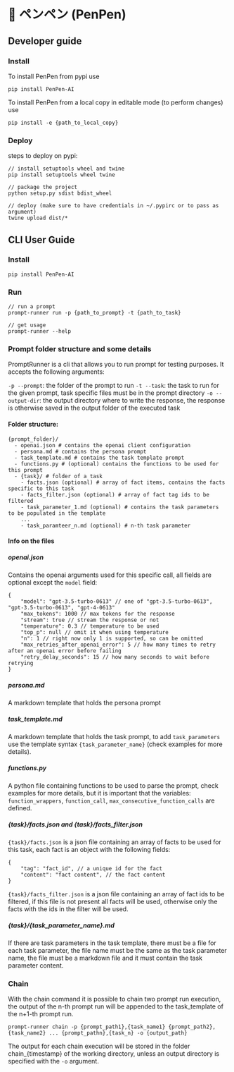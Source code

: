 # 🐧 ペンペン (PenPen)

## Developer guide

### Install

To install PenPen from pypi use

```
pip install PenPen-AI
```

To install PenPen from a local copy in editable mode (to perform changes) use

```
pip install -e {path_to_local_copy}
```


### Deploy

steps to deploy on pypi:

```
// install setuptools wheel and twine
pip install setuptools wheel twine 

// package the project
python setup.py sdist bdist_wheel

// deploy (make sure to have credentials in ~/.pypirc or to pass as argument)
twine upload dist/*
```

## CLI User Guide

### Install

```
pip install PenPen-AI
```

### Run

```
// run a prompt
prompt-runner run -p {path_to_prompt} -t {path_to_task}

// get usage
prompt-runner --help
```

### Prompt folder structure and some details

PromptRunner is a cli that allows you to run prompt for testing purposes.
It accepts the following arguments:

`-p --prompt`: the folder of the prompt to run
`-t --task`: the task to run for the given prompt, task specific files must be in the prompt directory
`-o --output-dir`: the output directory where to write the response, the response is otherwise saved in the output folder of the executed task

#### Folder structure:

```
{prompt_folder}/
  - openai.json # contains the openai client configuration
  - persona.md # contains the persona prompt
  - task_template.md # contains the task template prompt
  - functions.py # (optional) contains the functions to be used for this prompt
  - {task}/ # folder of a task
    - facts.json (optional) # array of fact items, contains the facts specific to this task
    - facts_filter.json (optional) # array of fact tag ids to be filtered
    - task_parameter_1.md (optional) # contains the task parameters  to be populated in the template
    ...
    - task_paramteer_n.md (optional) # n-th task parameter
```

#### Info on the files 

##### openai.json

Contains the openai arguments used for this specific call, all fields are optional except the `model` field:

```
{
    "model": "gpt-3.5-turbo-0613" // one of "gpt-3.5-turbo-0613", "gpt-3.5-turbo-0613", "gpt-4-0613"
    "max_tokens": 1000 // max tokens for the response
    "stream": true // stream the response or not
    "temperature": 0.3 // temperature to be used
    "top_p": null // omit it when using temperature
    "n": 1 // right now only 1 is supported, so can be omitted
    "max_retries_after_openai_error": 5 // how many times to retry after an openai error before failing
    "retry_delay_seconds": 15 // how many seconds to wait before retrying
}
```

##### persona.md
A markdown template that holds the persona prompt

##### task_template.md
A markdown template that holds the task prompt, to add `task_parameters` use the template syntax `{task_parameter_name}` (check examples for more details).

##### functions.py
A python file containing functions to be used to parse the prompt, check examples for more details, but it is important that the variables: `function_wrappers`, `function_call`, `max_consecutive_function_calls` are defined.

##### {task}/facts.json and {task}/facts_filter.json
`{task}/facts.json` is a json file containing an array of facts to be used for this task, each fact is an object with the following fields:

```
{
    "tag": "fact_id", // a unique id for the fact
    "content": "fact content", // the fact content
}
```

`{task}/facts_filter.json` is a json file containing an array of fact ids to be filtered, if this file is not present all facts will be used, otherwise only the facts with the ids in the filter will be used.

##### {task}/{task_parameter_name}.md
If there are task parameters in the task template, there must be a file for each task parameter, the file name must be the same as the task parameter name, the file must be a markdown file and it must contain the task parameter content.


### Chain

With the chain command it is possible to chain two prompt run execution, the output of the n-th prompt run will be appended to the task_template of the n+1-th prompt run.

```
prompt-runner chain -p {prompt_path1},{task_name1} {prompt_path2},{task_name2} ... {prompt_pathn},{task_n} -o {output_path}
``` 

The output for each chain execution will be stored in the folder chain_{timestamp} of the working directory, unless an output directory is specified with the `-o` argument.